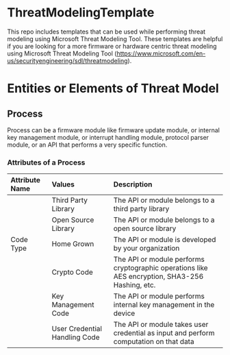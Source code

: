 # ThreatModelingTemplate
This repo includes templates that can be used while performing threat modeling using Microsoft Threat Modeling Tool. These templates are helpful if you are looking for a more firmware or hardware centric threat modeling using Microsoft Threat Modeling Tool (https://www.microsoft.com/en-us/securityengineering/sdl/threatmodeling).

# Entities or Elements of Threat Model

## Process
Process can be a firmware module like firmware update module, or internal key management module, or interrupt handling module, protocol parser module, or an API that performs a very specific function.
### Attributes of a Process
| Attribute Name | Values | Description|
| :--------------| :------| :----------|
|                | Third Party Library | The API or module belongs to a third party library |
|                | Open Source Library | The API or module belongs to a open source library |
| Code Type      | Home Grown | The API or module is developed by your organization |
|                | Crypto Code | The API or module performs cryptographic operations like AES encryption, SHA3-256 Hashing, etc. |
|                | Key Management Code | The API or module performs internal key management in the device |
|                | User Credential Handling Code | The API or module takes user credential as input and perform computation on that data |
